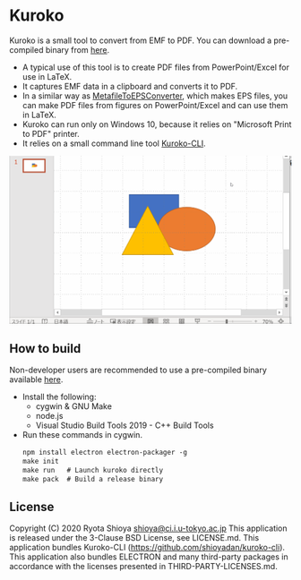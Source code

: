 # Kuroko

Kuroko is a small tool to convert from EMF to PDF. You can download a pre-compiled binary from [here](https://github.com/shioyadan/kuroko/releases).

* A typical use of this tool is to create PDF files from PowerPoint/Excel for use in LaTeX.
* It captures EMF data in a clipboard and converts it to PDF.
* In a similar way as [MetafileToEPSConverter](https://wiki.lyx.org/Windows/MetafileToEPSConverter), which makes EPS files, you can make PDF files from figures on PowerPoint/Excel and can use them in LaTeX.
* Kuroko can run only on Windows 10, because it relies on "Microsoft Print to PDF" printer.
* It relies on a small command line tool [Kuroko-CLI](https://github.com/shioyadan/kuroko-cli).

![demo](kuroko.gif)


## How to build

Non-developer users are recommended to use a pre-compiled binary available [here](https://github.com/shioyadan/kuroko/releases).

* Install the following:
    * cygwin & GNU Make
    * node.js
    * Visual Studio Build Tools 2019 - C++ Build Tools 
* Run these commands in cygwin.
    ```
    npm install electron electron-packager -g
    make init 
    make run   # Launch kuroko directly 
    make pack  # Build a release binary
    ```


## License

Copyright (C) 2020 Ryota Shioya <shioya@ci.i.u-tokyo.ac.jp>
This application is released under the 3-Clause BSD License, see LICENSE.md. This application bundles Kuroko-CLI (https://github.com/shioyadan/kuroko-cli).
This application also bundles ELECTRON and many third-party packages in accordance with the licenses presented in THIRD-PARTY-LICENSES.md.
